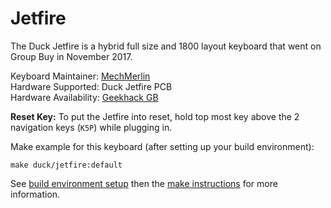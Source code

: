 # Jetfire

The Duck Jetfire is a hybrid full size and 1800 layout keyboard that went on 
Group Buy in November 2017. 

Keyboard Maintainer: [MechMerlin](https://github.com/mechmerlin)  
Hardware Supported: Duck Jetfire PCB    
Hardware Availability: [Geekhack GB](https://geekhack.org/index.php?topic=92708.0)

**Reset Key:** To put the Jetfire into reset, hold top most key above the 2 navigation keys (`K5P`) while plugging in. 

Make example for this keyboard (after setting up your build environment):

    make duck/jetfire:default

See [build environment setup](https://docs.qmk.fm/#/getting_started_build_tools) then the [make instructions](https://docs.qmk.fm/#/getting_started_make_guide) for more information.
